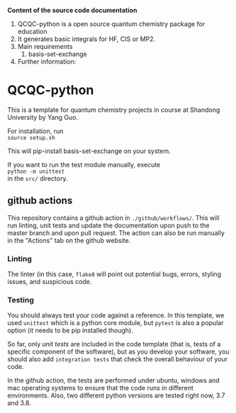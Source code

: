 **Content of the source code documentation**  

1. QCQC-python is a open source quantum chemistry package for education
1. It generates basic integrals for HF, CIS or MP2.
1. Main requirements
    1. basis-set-exchange
1. Further information:

# QCQC-python

This is a template for quantum chemistry projects in <quantum chemistry> course at Shandong University by Yang Guo. 

For installation, run  
`source setup.sh`

This will pip-install basis-set-exchange on your system.

If you want to run the test module manually, execute  
`python -m unittest`  
in the `src/` directory.

## github actions

This repository contains a github action in `./github/workflows/`. This will run linting, unit tests and update the documentation upon push to the master branch and upon pull request. The action can also be run manually in the "Actions" tab on the github website.

### Linting
The linter (in this case, `flake8` will point out potential bugs, errors, styling issues, and suspicious code.

### Testing
You should always test your code against a reference. In this template, we used `unittest` which is a python core module, but `pytest` is also a popular option (it needs to be pip installed though).

So far, only *unit tests* are included in the code template (that is, tests of a specific component of the software), but as you develop your software, you should also add `integration tests` that check the overall behaviour of your code.

In the github action, the tests are performed under ubuntu, windows and mac operating systems to ensure that the code runs in different environments. Also, two different python versions are tested right now, 3.7 and 3.8.

